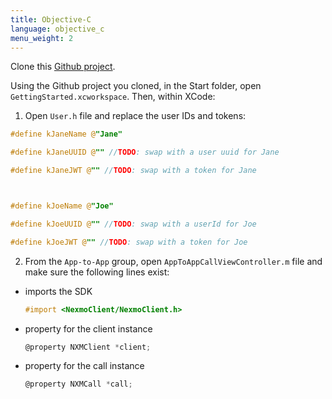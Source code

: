 ```yaml
---
title: Objective-C
language: objective_c
menu_weight: 2
---
```


Clone this [Github project](https://github.com/Nexmo/ClientSDK-Get-Started-Voice-Objective-C).

Using the Github project you cloned, in the Start folder, open `GettingStarted.xcworkspace`. Then, within XCode:
    
1. Open `User.h` file and replace the user IDs and tokens:

```objective-c
#define kJaneName @"Jane"

#define kJaneUUID @"" //TODO: swap with a user uuid for Jane

#define kJaneJWT @"" //TODO: swap with a token for Jane



#define kJoeName @"Joe"

#define kJoeUUID @"" //TODO: swap with a userId for Joe

#define kJoeJWT @"" //TODO: swap with a token for Joe


```

2. From the `App-to-App` group, open `AppToAppCallViewController.m` file and make sure the following lines exist:


* imports the SDK
    ```objective-c
    #import <NexmoClient/NexmoClient.h>
    ```


* property for the client instance
    ```objective-c
    @property NXMClient *client;
    ```

* property for the call instance
    ```objective-c
    @property NXMCall *call;
    ```
